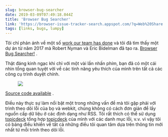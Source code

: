 ```yaml
---
slug: browser-bug-searcher
date: 2019-03-09T07:49:18.044Z
title: 'Browser Bug Searcher'
link: 'https://browser-issue-tracker-search.appspot.com/?q=Web%20Share'
tags: [links, bugs, lumpy]
---
```

Tôi chỉ phản ánh về một số [work our team has done](https://twitter.com/ChromiumDev) và tôi đã tìm thấy một dự án từ năm 2017 mà Robert Nyman và Eric Bidelman đã tạo ra. [Browser Bug Searcher!](https://browser-issue-tracker-search.appspot.com/?q=Web%20Share) .

Thật đáng kinh ngạc khi chỉ với một vài lần nhấn phím, bạn đã có một cái nhìn tổng quan tuyệt vời về các tính năng yêu thích của mình trên tất cả các công cụ trình duyệt chính.

<figure>
  <img src="/images/2019-03-09-browser-bug-searcher.jpeg">
</figure>

[Source code available](https://github.com/GoogleChrome/browser-bug-search) .

Điều này thực sự làm nổi bật một trong những vấn đề mà tôi gặp phải với trình theo dõi lỗi của bọ và webkit, chúng không có cách đơn giản để lấy nguồn cấp dữ liệu ở các định dạng như RSS. Tôi rất thích có thể sử dụng [topicdeck](https://github.com/PaulKinlan/topicdeck) tổng hợp [topicdeck](https://github.com/PaulKinlan/topicdeck) của mình với các danh mục lỗi, v.v. vì vậy tôi có bảng điều khiển về tất cả những điều tôi quan tâm dựa trên thông tin mới nhất từ mỗi trình theo dõi lỗi.
